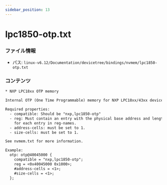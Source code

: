 ```yaml
---
sidebar_position: 13
---
```

# lpc1850-otp.txt

### ファイル情報

- パス: `linux-v6.12/Documentation/devicetree/bindings/nvmem/lpc1850-otp.txt`

### コンテンツ

```txt
* NXP LPC18xx OTP memory

Internal OTP (One Time Programmable) memory for NXP LPC18xx/43xx devices.

Required properties:
  - compatible: Should be "nxp,lpc1850-otp"
  - reg: Must contain an entry with the physical base address and length
    for each entry in reg-names.
  - address-cells: must be set to 1.
  - size-cells: must be set to 1.

See nvmem.txt for more information.

Example:
  otp: otp@40045000 {
    compatible = "nxp,lpc1850-otp";
    reg = <0x40045000 0x1000>;
    #address-cells = <1>;
    #size-cells = <1>;
  };

```
